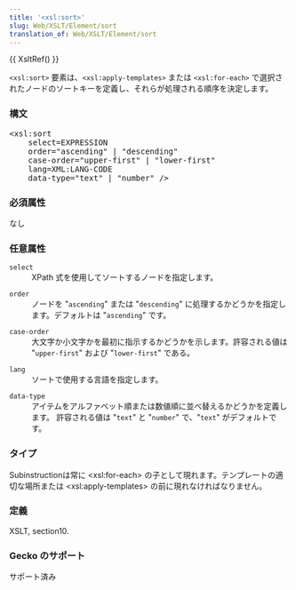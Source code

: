 ```yaml
---
title: '<xsl:sort>'
slug: Web/XSLT/Element/sort
translation_of: Web/XSLT/Element/sort
---
```

<p>{{ XsltRef() }}</p>

<p><code>&lt;xsl:sort&gt;</code> 要素は、<code>&lt;xsl:apply-templates&gt;</code> または <code>&lt;xsl:for-each&gt;</code> で選択されたノードのソートキーを定義し、それらが処理される順序を決定します。</p>

<h3 id="Syntax" name="Syntax">構文</h3>

<pre>&lt;xsl:sort
	select=EXPRESSION
	order="ascending" | "descending"
	case-order="upper-first" | "lower-first"
	lang=XML:LANG-CODE
	data-type="text" | "number" /&gt; </pre>

<h3 id="Required_Attributes" name="Required_Attributes">必須属性</h3>

<p>なし</p>

<h3 id="Optional_Attributes" name="Optional_Attributes">任意属性</h3>

<dl>
 <dt><code>select</code></dt>
 <dd>XPath 式を使用してソートするノードを指定します。</dd>
</dl>

<dl>
 <dt><code>order</code></dt>
 <dd>ノードを "<code>ascending</code>" または "<code>descending</code>" に処理するかどうかを指定します。デフォルトは "<code>ascending</code>" です。</dd>
</dl>

<dl>
 <dt><code>case-order</code></dt>
 <dd>大文字か小文字かを最初に指示するかどうかを示します。許容される値は "<code>upper-first</code>" および "<code>lower-first</code>" である。</dd>
</dl>

<dl>
 <dt><code>lang</code></dt>
 <dd>ソートで使用する言語を指定します。</dd>
</dl>

<dl>
 <dt><code>data-type</code></dt>
 <dd>アイテムをアルファベット順または数値順に並べ替えるかどうかを定義します。 許容される値は "<code>text</code>" と "<code>number</code>" で、"<code>text</code>" がデフォルトです。</dd>
</dl>

<h3 id="Type" name="Type">タイプ</h3>

<p>Subinstructionは常に &lt;xsl:for-each&gt; の子として現れます。テンプレートの適切な場所または &lt;xsl:apply-templates&gt; の前に現れなければなりません。</p>

<h3 id="Defined" name="Defined">定義</h3>

<p>XSLT, section10.</p>

<h3 id="Gecko_support" name="Gecko_support">Gecko のサポート</h3>

<p>サポート済み</p>
